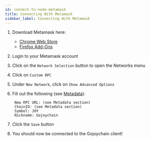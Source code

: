 ```yaml
---
id: connect-to-node-metamask
title: Connecting With Metamask
sidebar_label: Connecting With Metamask
---
```


1. Download Metamask here:
    - [Chrome Web Store](https://chrome.google.com/webstore/detail/metamask/nkbihfbeogaeaoehlefnkodbefgpgknn)
    - [Firefox Add-Ons](https://addons.mozilla.org/en-US/firefox/addon/ether-metamask/)
2. Login to your Metamask account
3. Click on the `Network Selection` button to open the Networks menu
4. Click on `Custom RPC`
5. Under `New Network`, click on `Show Advanced Options`
6. Fill out the following (see [Metadata](connect-to-node-metadata.md)):

        New RPC URL: (see Metadata section)
        ChainID: (see Metadata section)
        Symbol: JOY
        Nickname: Gojoychain

7. Click the `Save` button
8. You should now be connected to the Gojoychain client!
